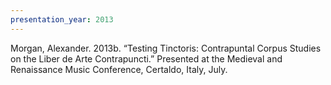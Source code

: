 ```yaml
---
presentation_year: 2013
---
```

Morgan, Alexander. 2013b. “Testing Tinctoris: Contrapuntal Corpus Studies on the Liber de Arte Contrapuncti.” Presented at the Medieval and Renaissance Music Conference, Certaldo, Italy, July.
